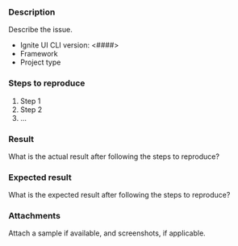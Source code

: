 ### Description  
Describe the issue.

- Ignite UI CLI version: <####>
- Framework
- Project type

### Steps to reproduce  

1. Step 1
2. Step 2
3. ...

### Result  
What is the actual result after following the steps to reproduce?

### Expected result  
What is the expected result after following the steps to reproduce?


### Attachments  
Attach a sample if available, and screenshots, if applicable.  
